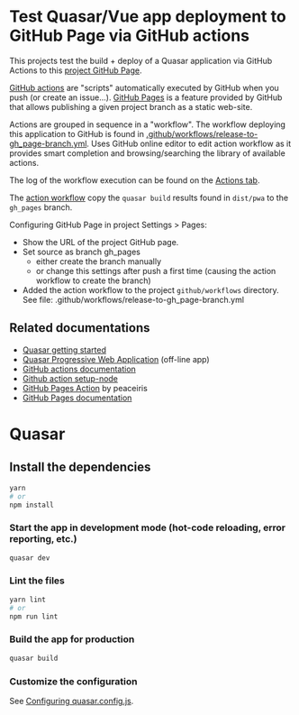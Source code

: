 # Test Quasar/Vue app deployment to GitHub Page via GitHub actions

This projects test the build + deploy of a Quasar application via GitHub Actions to this [project GitHub Page](https://blep.github.io/test_github_page/).

[GitHub actions](https://docs.github.com/en/actions) are "scripts" automatically executed by GitHub when you push (or create an issue...). [GitHub Pages](https://docs.github.com/en/pages) is a feature provided by GitHub that allows publishing a given project branch as a static web-site.

Actions are grouped in sequence in a "workflow". The workflow deploying this application to GitHub is found in [.github/workflows/release-to-gh_page-branch.yml](.github/workflows/release-to-gh_page-branch.yml). Uses GitHub online editor to edit action workflow as it provides smart completion and browsing/searching the library of available actions.

The log of the workflow execution can be found on the [Actions tab](https://github.com/blep/test_github_page/actions/workflows/pages/pages-build-deployment).

The [action workflow](.github/workflows/release-to-gh_page-branch.yml) copy the `quasar build` results found in `dist/pwa` to the `gh_pages` branch.

Configuring GitHub Page in project Settings > Pages:
- Show the URL of the project GitHub page.
- Set source as branch gh_pages
  - either create the branch manually 
  - or change this settings after push a first time (causing the action workflow to create the branch)
- Added the action workflow to the project `github/workflows` directory. See file: .github/workflows/release-to-gh_page-branch.yml

## Related documentations

- [Quasar getting started](https://quasar.dev/start/quasar-cli)
- [Quasar Progressive Web Application](https://quasar.dev/quasar-cli-webpack/developing-pwa/introduction) (off-line app)
- [GitHub actions documentation](https://docs.github.com/en/actions)
- [Github action setup-node](https://github.com/actions/setup-node)
- [GitHub Pages Action](https://github.com/peaceiris/actions-gh-pages) by peaceiris
- [GitHub Pages documentation](https://docs.github.com/en/pages)


# Quasar

## Install the dependencies
```bash
yarn
# or
npm install
```

### Start the app in development mode (hot-code reloading, error reporting, etc.)
```bash
quasar dev
```


### Lint the files
```bash
yarn lint
# or
npm run lint
```



### Build the app for production
```bash
quasar build
```

### Customize the configuration
See [Configuring quasar.config.js](https://v2.quasar.dev/quasar-cli-webpack/quasar-config-js). 
